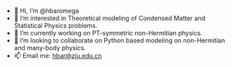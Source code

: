 - 👋 Hi, I’m @hbaromega
- 👀 I’m interested in Theoretical modeling of Condensed Matter and Statistical Physics problems.
- 🌱 I’m currently working on PT-symmetric non-Hermitian physics.
- 💞️ I’m looking to collaborate on Python based modeling on non-Hermitian and many-body physics.
- 📫 Email me: hbar@zju.edu.cn

<!---
hbaromega/hbaromega is a ✨ special ✨ repository because its `README.md` (this file) appears on your GitHub profile.
You can click the Preview link to take a look at your changes.
--->
